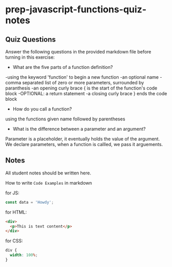 # prep-javascript-functions-quiz-notes

## Quiz Questions

Answer the following questions in the provided markdown file before turning in this exercise:

- What are the five parts of a function definition?

-using the keyword 'function' to begin a new function
-an optional name
-comma separated list of zero or more parameters, surrounded by paranthesis
-an opening curly brace { is the start of the function's code block
-OPTIONAL: a return statement
-a closing curly brace } ends the code block

- How do you call a function?

using the functions given name followed by parentheses

- What is the difference between a parameter and an argument?

Parameter is a placeholder, it eventually holds the value of the argument. We declare parameters, when a function is callled, we pass it arguements.

## Notes

All student notes should be written here.

How to write `Code Examples` in markdown

for JS:

```javascript
const data = 'Howdy';
```

for HTML:

```html
<div>
  <p>This is text content</p>
</div>
```

for CSS:

```css
div {
  width: 100%;
}
```
